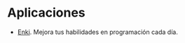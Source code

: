 # Aplicaciones

- [Enki](https://play.google.com/store/apps/details?id=com.enki.insights). Mejora tus habilidades en programación cada día.
